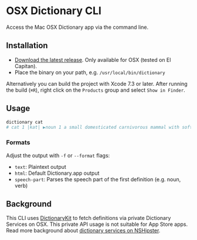 # OSX Dictionary CLI

Access the Mac OSX Dictionary app via the command line.

## Installation

- [Download the latest release](https://github.com/odlp/dictionary-osx/releases). Only available for OSX (tested on El Capitan).
- Place the binary on your path, e.g. `/usr/local/bin/dictionary `

Alternatively you can build the project with Xcode 7.3 or later. After running the build (`⌘R`), right click on the `Products` group and select `Show in Finder`.

## Usage

```sh
dictionary cat
# cat 1 |kat| ▶noun 1 a small domesticated carnivorous mammal with soft fur...
```

### Formats

Adjust the output with `-f` or `--format` flags:

- `text`: Plaintext output
- `html`: Default Dictionary.app output
- `speech-part`: Parses the speech part of the first definition (e.g. noun, verb)

## Background

This CLI uses [DictionaryKit](https://github.com/mattt/DictionaryKit) to fetch definitions via private Dictionary Services on OSX. This private API usage is not suitable for App Store apps. Read more background about [dictionary services on NSHipster](http://nshipster.com/dictionary-services/).
